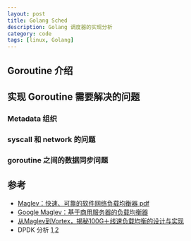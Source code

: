 ```yaml
---
layout: post
title: Golang Sched
description: Golang 调度器的实现分析
category: code
tags: [linux, Golang]
---
```



## Goroutine 介绍


## 实现 Goroutine 需要解决的问题

### Metadata 组织

### syscall 和 network 的问题

### goroutine 之间的数据同步问题

## 


## 参考

- [Maglev：快速、可靠的软件网络负载均衡器 pdf](http://static.googleusercontent.com/media/research.google.com/en//pubs/archive/44824.pdf)
- [Google Maglev：基于商用服务器的负载均衡器](http://www.infoq.com/cn/news/2016/03/google-maglev)
- [从Maglev到Vortex，揭秘100G＋线速负载均衡的设计与实现](http://www.infoq.com/cn/articles/Maglev-Vortex)
- DPDK 分析 [1](http://www.cnblogs.com/jiayy/p/dpdk-memory.html),[2](http://www.cnblogs.com/jiayy/p/3430974.html)

[-10]:   	 http://hushi55.github.io/  "-10"